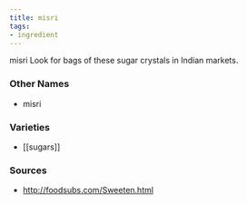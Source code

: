 ```yaml
---
title: misri
tags:
- ingredient
---
```

misri Look for bags of these sugar crystals in Indian markets.

### Other Names

* misri

### Varieties

* [[sugars]]

### Sources
* http://foodsubs.com/Sweeten.html
